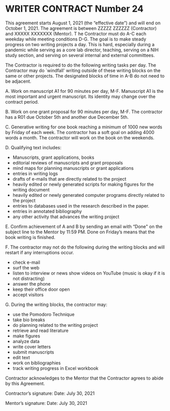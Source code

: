 # WRITER CONTRACT Number 24

This agreement starts August 1, 2021 (the “effective date”) and will end on October 1, 2021. 
The agreement is between ZZZZZ ZZZZZZ (Contractor) and XXXXX XXXXXXX (Mentor). T
he Contractor must do A-C each weekday while meeting conditions D-G. 
The goal is to make steady progress on two writing projects a day. 
This is hard, especially during a pandemic while serving as a core lab director, teaching, serving on a NIH study section, and serving on several internal and external committees. 

The Contractor is required to do the following writing tasks per day. 
The Contractor may do `windfall' writing outside of these writing blocks on the same or other projects. 
The designated blocks of time in A-B do not need to be adjacent.

A. Work on manuscript A1 for 90 minutes per day, M-F. 
Manuscript A1 is the most important and urgent manuscript. 
Its identity may change over the contract period. 

B. Work on one grant proposal for 90 minutes per day, M-F. 
The contractor has a R01 due October 5th and another due December 5th.

C. Generative writing for one book reaching a minimum of 1000 new words by Friday of each week. 
The contractor has a soft goal on adding 4000 words a month. The contractor will work on the book on the weekends. 

D. Qualifying text includes:
- Manuscripts, grant applications, books
-	editorial reviews of manuscripts and grant proposals
-	mind maps for planning manuscripts or grant applications
-	entries in writing logs
-	drafts of e-mails that are directly related to the project
-	heavily edited or newly generated scripts for making figures for the writing document
-	heavily edited or newly generated computer programs directly related to the project
-	entries to databases used in the research described in the paper.
-	entries in annotated bibliography
-	any other activity that advances the writing project

E. Confirm achievement of A and B by sending an email with “Done" on the subject line to the Mentor by 11:59 PM. 
Done on Friday’s means that the book writing is finished.

F. The contractor may not do the following during the writing blocks and will restart if any interruptions occur.
-	check e-mail
-	surf the web
-	listen to interview or news show videos on YouTube (music is okay if it is not distracting)
-	answer the phone
-	keep their office door open
-	accept visitors

G. During the writing blocks, the contractor may:
-	use the Pomodoro Technique
-	take bio breaks
-	do planning related to the writing project
-	retrieve and read literature
-	make figures
-	analyze data
-	write cover letters
-	submit manuscripts
-	edit text
-	work on bibliographies
-	track writing progress in Excel workbook

Contractor acknowledges to the Mentor that the Contractor agrees to abide by this Agreement.

Contractor’s signature:                                  Date: July 30, 2021


Mentor’s signature:                                      Date: July 30, 2021

